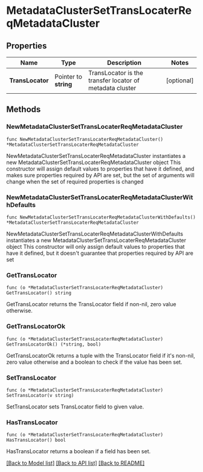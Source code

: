 # MetadataClusterSetTransLocaterReqMetadataCluster

## Properties

Name | Type | Description | Notes
------------ | ------------- | ------------- | -------------
**TransLocator** | Pointer to **string** | TransLocator is the transfer locator of metadata cluster | [optional] 

## Methods

### NewMetadataClusterSetTransLocaterReqMetadataCluster

`func NewMetadataClusterSetTransLocaterReqMetadataCluster() *MetadataClusterSetTransLocaterReqMetadataCluster`

NewMetadataClusterSetTransLocaterReqMetadataCluster instantiates a new MetadataClusterSetTransLocaterReqMetadataCluster object
This constructor will assign default values to properties that have it defined,
and makes sure properties required by API are set, but the set of arguments
will change when the set of required properties is changed

### NewMetadataClusterSetTransLocaterReqMetadataClusterWithDefaults

`func NewMetadataClusterSetTransLocaterReqMetadataClusterWithDefaults() *MetadataClusterSetTransLocaterReqMetadataCluster`

NewMetadataClusterSetTransLocaterReqMetadataClusterWithDefaults instantiates a new MetadataClusterSetTransLocaterReqMetadataCluster object
This constructor will only assign default values to properties that have it defined,
but it doesn't guarantee that properties required by API are set

### GetTransLocator

`func (o *MetadataClusterSetTransLocaterReqMetadataCluster) GetTransLocator() string`

GetTransLocator returns the TransLocator field if non-nil, zero value otherwise.

### GetTransLocatorOk

`func (o *MetadataClusterSetTransLocaterReqMetadataCluster) GetTransLocatorOk() (*string, bool)`

GetTransLocatorOk returns a tuple with the TransLocator field if it's non-nil, zero value otherwise
and a boolean to check if the value has been set.

### SetTransLocator

`func (o *MetadataClusterSetTransLocaterReqMetadataCluster) SetTransLocator(v string)`

SetTransLocator sets TransLocator field to given value.

### HasTransLocator

`func (o *MetadataClusterSetTransLocaterReqMetadataCluster) HasTransLocator() bool`

HasTransLocator returns a boolean if a field has been set.


[[Back to Model list]](../README.md#documentation-for-models) [[Back to API list]](../README.md#documentation-for-api-endpoints) [[Back to README]](../README.md)


